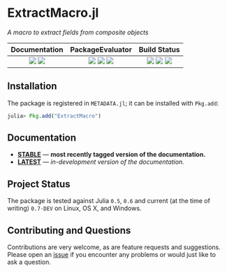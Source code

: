 # ExtractMacro.jl

*A macro to extract fields from composite objects*

| **Documentation**                                                               | **PackageEvaluator**                                                                | **Build Status**                                                                                |
|:-------------------------------------------------------------------------------:|:-----------------------------------------------------------------------------------:|:-----------------------------------------------------------------------------------------------:|
| [![][docs-stable-img]][docs-stable-url] [![][docs-latest-img]][docs-latest-url] | [![][pkg-0.4-img]][pkg-url] [![][pkg-0.5-img]][pkg-url] [![][pkg-0.6-img]][pkg-url] | [![][travis-img]][travis-url] [![][appveyor-img]][appveyor-url] [![][codecov-img]][codecov-url] |



## Installation

The package is registered in `METADATA.jl`; it can be installed with `Pkg.add`:

```julia
julia> Pkg.add("ExtractMacro")
```

## Documentation

- [**STABLE**][docs-stable-url] &mdash; **most recently tagged version of the documentation.**
- [**LATEST**][docs-latest-url] &mdash; *in-development version of the documentation.*

## Project Status

The package is tested against Julia `0.5`, `0.6` and current (at the time of writing) `0.7-DEV` on Linux, OS X, and Windows.

## Contributing and Questions

Contributions are very welcome, as are feature requests and suggestions. Please open an
[issue][issues-url] if you encounter any problems or would just like to ask a question.


[docs-latest-img]: https://img.shields.io/badge/docs-latest-blue.svg
[docs-latest-url]: https://carlobaldassi.github.io/ExtractMacro.jl/latest

[docs-stable-img]: https://img.shields.io/badge/docs-stable-blue.svg
[docs-stable-url]: https://carlobaldassi.github.io/ExtractMacro.jl/stable

[travis-img]: https://travis-ci.org/carlobaldassi/ExtractMacro.jl.svg?branch=master
[travis-url]: https://travis-ci.org/carlobaldassi/ExtractMacro.jl

[appveyor-img]: https://ci.appveyor.com/api/projects/status/x9jkws1l4xd8q4wy/branch/master?svg=true
[appveyor-url]: https://ci.appveyor.com/project/carlobaldassi/extractmacro-jl/branch/master

[codecov-img]: https://codecov.io/gh/carlobaldassi/ExtractMacro.jl/branch/master/graph/badge.svg
[codecov-url]: https://codecov.io/gh/carlobaldassi/ExtractMacro.jl

[issues-url]: https://github.com/carlobaldassi/ExtractMacro.jl/issues

[pkg-0.4-img]: http://pkg.julialang.org/badges/ExtractMacro_0.4.svg
[pkg-0.5-img]: http://pkg.julialang.org/badges/ExtractMacro_0.5.svg
[pkg-0.6-img]: http://pkg.julialang.org/badges/ExtractMacro_0.6.svg
[pkg-url]: http://pkg.julialang.org/?pkg=ExtractMacro
